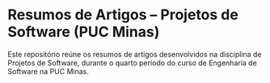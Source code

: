 # Resumos de Artigos – Projetos de Software (PUC Minas)
Este repositório reúne os resumos de artigos desenvolvidos na disciplina de Projetos de Software, durante o quarto período do curso de Engenharia de Software na PUC Minas.
